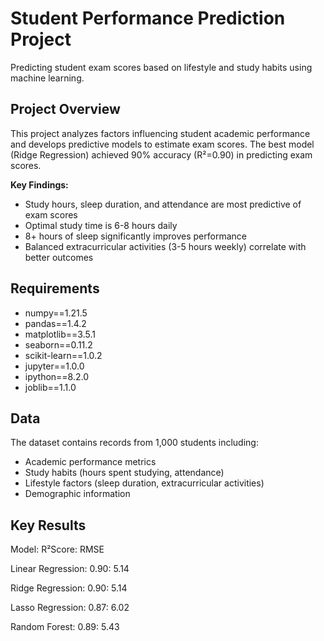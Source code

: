 # Student Performance Prediction Project

Predicting student exam scores based on lifestyle and study habits using machine learning.

## Project Overview

This project analyzes factors influencing student academic performance and develops predictive models to estimate exam scores.
The best model (Ridge Regression) achieved 90% accuracy (R²=0.90) in predicting exam scores.

**Key Findings:**
- Study hours, sleep duration, and attendance are most predictive of exam scores
- Optimal study time is 6-8 hours daily
- 8+ hours of sleep significantly improves performance
- Balanced extracurricular activities (3-5 hours weekly) correlate with better outcomes

## Requirements
- numpy==1.21.5
- pandas==1.4.2
- matplotlib==3.5.1
- seaborn==0.11.2
- scikit-learn==1.0.2
- jupyter==1.0.0
- ipython==8.2.0
- joblib==1.1.0

## Data

The dataset contains records from 1,000 students including:

- Academic performance metrics
- Study habits (hours spent studying, attendance)
- Lifestyle factors (sleep duration, extracurricular activities)
- Demographic information

## Key Results

Model:	               R²Score:	  RMSE

Linear Regression:	   0.90:	      5.14

Ridge Regression:	   0.90:	      5.14

Lasso Regression:	   0.87:	      6.02

Random Forest:	       0.89:	      5.43
